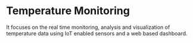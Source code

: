 # Temperature Monitoring
It focuses on the real time monitoring, analysis and visualization of temperature data using IoT enabled sensors and a web based dashboard.
